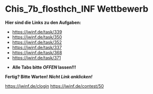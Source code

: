 # Chis_7b_flosthch_INF Wettbewerb
 
 **Hier sind die Links zu den Aufgaben:**

 * https://jwinf.de/task/339
 * https://jwinf.de/task/350
 * https://jwinf.de/task/352
 * https://jwinf.de/task/337
 * https://jwinf.de/task/368
 * https://jwinf.de/task/371

 - **Alle Tabs bitte _OFFEN_ lassen!!!** 

 **Fertig? Bitte Warten! _Nicht Link anklicken!_**

https://jwinf.de/clogin
https://jwinf.de/contest/50